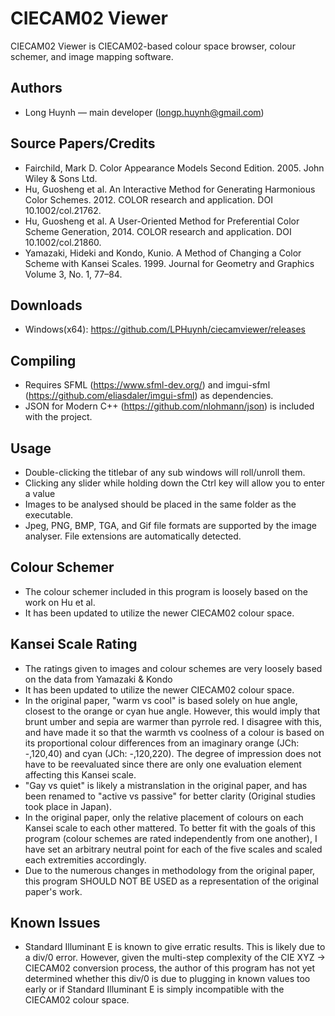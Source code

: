 # CIECAM02 Viewer
CIECAM02 Viewer is CIECAM02-based colour space browser, colour schemer, and image mapping software.

## Authors

- Long Huynh  — main developer (longp.huynh@gmail.com)

## Source Papers/Credits

- Fairchild, Mark D. Color Appearance Models Second Edition. 2005. John Wiley & Sons Ltd.
- Hu, Guosheng et al. An Interactive Method for Generating Harmonious Color Schemes. 2012. COLOR research and application. DOI 10.1002/col.21762.
- Hu, Guosheng et al. A User-Oriented Method for Preferential Color Scheme Generation, 2014. COLOR research and application.  DOI 10.1002/col.21860.
- Yamazaki, Hideki and Kondo, Kunio. A Method of Changing a Color Scheme with Kansei Scales. 1999. Journal for Geometry and Graphics Volume 3, No. 1, 77–84.

## Downloads

- Windows(x64): https://github.com/LPHuynh/ciecamviewer/releases

## Compiling

- Requires SFML (https://www.sfml-dev.org/) and imgui-sfml (https://github.com/eliasdaler/imgui-sfml) as dependencies.
- JSON for Modern C++ (https://github.com/nlohmann/json) is included with the project.

## Usage

- Double-clicking the titlebar of any sub windows will roll/unroll them.
- Clicking any slider while holding down the Ctrl key will allow you to enter a value
- Images to be analysed should be placed in the same folder as the executable. 
- Jpeg, PNG, BMP, TGA, and Gif file formats are supported by the image analyser. File extensions are automatically detected.

## Colour Schemer

- The colour schemer included in this program is loosely based on the work on Hu et al.
- It has been updated to utilize the newer CIECAM02 colour space.

## Kansei Scale Rating

- The ratings given to images and colour schemes are very loosely based on the data from Yamazaki & Kondo
- It has been updated to utilize the newer CIECAM02 colour space.
- In the original paper, "warm vs cool" is based solely on hue angle, closest to the orange or cyan hue angle. However, this would imply that brunt umber and sepia are warmer than pyrrole red. I disagree with this, and have made it so that the warmth vs coolness of a colour is based on its proportional colour differences from an imaginary orange (JCh: -,120,40) and cyan (JCh: -,120,220). The degree of impression does not have to be reevaluated since there are only one evaluation element affecting this Kansei scale.
- "Gay vs quiet" is likely a mistranslation in the original paper, and has been renamed to "active vs passive" for better clarity (Original studies took place in Japan).
- In the original paper, only the relative placement of colours on each Kansei scale to each other mattered. To better fit with the goals of this program (colour schemes are rated independently from one another), I have set an arbitrary neutral point for each of the five scales and scaled each extremities accordingly.
- Due to the numerous changes in methodology from the original paper, this program SHOULD NOT BE USED as a representation of the original paper's work.

## Known Issues

- Standard Illuminant E is known to give  erratic results. This is likely due to a div/0 error. However, given the multi-step complexity of the CIE XYZ -> CIECAM02 conversion process, the author of this program has not yet determined whether this div/0 is due to plugging in known values too early or if Standard Illuminant E is simply incompatible with the CIECAM02 colour space.
